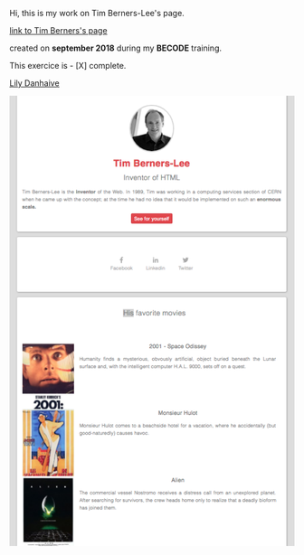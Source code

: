 Hi,
this is my work on Tim Berners-Lee's page.

[link to Tim Berners's page](https://lilyda08.github.io/starting-web-development/)

created on **september 2018** during my **BECODE** training.

This exercice is - [X] complete.

[Lily Danhaive](https://github.com/LilyDa08)

![Tim's Page](images/TimB.png)
